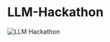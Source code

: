 # LLM-Hackathon
![LLM Hackathon](https://github.com/sv2441/LLM-Hackathon/assets/62471058/b61f183e-9d99-461d-b8a4-e25dda1a9c6e)
